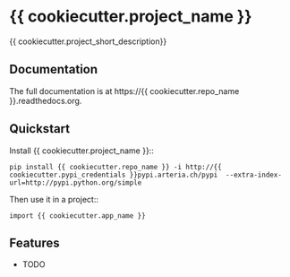 
# {{ cookiecutter.project_name }}

{{ cookiecutter.project_short_description}}

## Documentation

The full documentation is at https://{{ cookiecutter.repo_name }}.readthedocs.org.

## Quickstart

Install {{ cookiecutter.project_name }}::

    pip install {{ cookiecutter.repo_name }} -i http://{{ cookiecutter.pypi_credentials }}pypi.arteria.ch/pypi  --extra-index-url=http://pypi.python.org/simple

Then use it in a project::

    import {{ cookiecutter.app_name }}

## Features

* TODO
